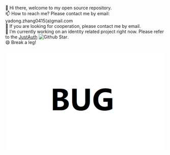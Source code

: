 👋 Hi there, welcome to my open source repository.    
📫 How to reach me? Please contact me by email: yadong.zhang0415(a)gmail.com    
👯 If you are looking for cooperation, please contact me by email.    
🔭 I’m currently working on an identity related project right now. Please refer to the [JustAuth](https://github.com/justauth/JustAuth) ![Github Star](https://img.shields.io/github/stars/zhangyd-c/JustAuth.svg?style=social).    
😄 Break a leg!     

![碧油鸡](https://github.com/zhangyd-c/zhangyd-c/blob/master/cover.png?raw=true)

<!--
**zhangyd-c/zhangyd-c** is a ✨ _special_ ✨ repository because its `README.md` (this file) appears on your GitHub profile.

Here are some ideas to get you started:

- 🔭 I’m currently working on ...
- 🌱 I’m currently learning ...
- 👯 I’m looking to collaborate on ...
- 🤔 I’m looking for help with ...
- 💬 Ask me about ...
- 📫 How to reach me: ...
- 😄 Pronouns: ...
- ⚡ Fun fact: ...
-->

